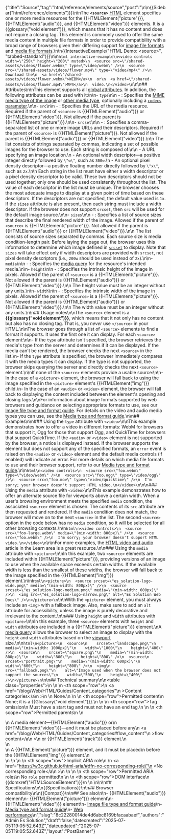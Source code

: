 {"title":"Source","tag":"html/reference/elements/source","post":"\n\n{{Sidebar(\"html/reference/elements\")}}\n\nThe **`<source>`** [HTML](/blog/Web/HTML) element specifies one or more media resources for the {{HTMLElement(\"picture\")}}, {{HTMLElement(\"audio\")}}, and {{HTMLElement(\"video\")}} elements. It is a {{glossary(\"void element\")}}, which means that it has no content and does not require a closing tag. This element is commonly used to offer the same media content in multiple file formats in order to provide compatibility with a broad range of browsers given their differing support for [image file formats](/blog/Web/Media/Guides/Formats/Image_types) and [media file formats](/blog/Web/Media/Guides/Formats).\n\n{{InteractiveExample(\"HTML Demo: &lt;source&gt;\", \"tabbed-standard\")}}\n\n```html interactive-example\n<video controls width=\"250\" height=\"200\" muted>\n  <source src=\"/shared-assets/videos/flower.webm\" type=\"video/webm\" />\n  <source src=\"/shared-assets/videos/flower.mp4\" type=\"video/mp4\" />\n  Download the\n  <a href=\"/shared-assets/videos/flower.webm\">WEBM</a>\n  or\n  <a href=\"/shared-assets/videos/flower.mp4\">MP4</a>\n  video.\n</video>\n```\n\n## Attributes\n\nThis element supports all [global attributes](/blog/Web/HTML/Reference/Global_attributes). In addition, the following attributes can be used with it:\n\n- `type`\n\n  - : Specifies the [MIME media type of the image](/blog/Web/Media/Guides/Formats/Image_types) or [other media type](/blog/Web/Media/Guides/Formats/Containers), optionally including a [`codecs` parameter](/blog/Web/Media/Guides/Formats/codecs_parameter).\n\n- `src`\n\n  - : Specifies the URL of the media resource. Required if the parent of `<source>` is {{HTMLElement(\"audio\")}} or {{HTMLElement(\"video\")}}. Not allowed if the parent is {{HTMLElement(\"picture\")}}.\n\n- `srcset`\n\n  - : Specifies a comma-separated list of one or more image URLs and their descriptors. Required if the parent of `<source>` is {{HTMLElement(\"picture\")}}. Not allowed if the parent is {{HTMLElement(\"audio\")}} or {{HTMLElement(\"video\")}}.\n\n    The list consists of strings separated by commas, indicating a set of possible images for the browser to use. Each string is composed of:\n\n    - A URL specifying an image location.\n    - An optional width descriptor—a positive integer directly followed by `\"w\"`, such as `300w`.\n    - An optional pixel density descriptor—a positive floating number directly followed by `\"x\"`, such as `2x`.\n\n    Each string in the list must have either a width descriptor or a pixel density descriptor to be valid. These two descriptors should not be used together; only one should be used consistently throughout the list. The value of each descriptor in the list must be unique. The browser chooses the most adequate image to display at a given point of time based on these descriptors. If the descriptors are not specified, the default value used is `1x`. If the `sizes` attribute is also present, then each string must include a width descriptor. If the browser does not support `srcset`, then `src` will be used for the default image source.\n\n- `sizes`\n\n  - : Specifies a list of source sizes that describe the final rendered width of the image. Allowed if the parent of `<source>` is {{HTMLElement(\"picture\")}}. Not allowed if the parent is {{HTMLElement(\"audio\")}} or {{HTMLElement(\"video\")}}.\n\n    The list consists of source sizes separated by commas. Each source size is media condition-length pair. Before laying the page out, the browser uses this information to determine which image defined in [`srcset`](#srcset) to display. Note that `sizes` will take effect only if width descriptors are provided with `srcset`, not pixel density descriptors (i.e., `200w` should be used instead of `2x`).\n\n- `media`\n\n  - : Specifies the [media query](/blog/Web/CSS/CSS_media_queries) for the resource's intended media.\n\n- `height`\n\n  - : Specifies the intrinsic height of the image in pixels. Allowed if the parent of `<source>` is a {{HTMLElement(\"picture\")}}. Not allowed if the parent is {{HTMLElement(\"audio\")}} or {{HTMLElement(\"video\")}}.\n\n    The height value must be an integer without any units.\n\n- `width`\n\n  - : Specifies the intrinsic width of the image in pixels. Allowed if the parent of `<source>` is a {{HTMLElement(\"picture\")}}. Not allowed if the parent is {{HTMLElement(\"audio\")}} or {{HTMLElement(\"video\")}}.\n\n    The width value must be an integer without any units.\n\n## Usage notes\n\nThe `<source>` element is a **{{glossary(\"void element\")}}**, which means that it not only has no content but also has no closing tag. That is, you _never_ use `</source>` in your HTML.\n\nThe browser goes through a list of `<source>` elements to find a format it supports. It uses the first one it can display. For each `<source>` element:\n\n- If the `type` attribute isn't specified, the browser retrieves the media's type from the server and determines if it can be displayed. If the media can't be rendered, the browser checks the next `<source>` in the list.\n- If the `type` attribute is specified, the browser immediately compares it with the media types it can display. If the type is not supported, the browser skips querying the server and directly checks the next `<source>` element.\n\nIf none of the `<source>` elements provide a usable source:\n\n- In the case of a `<picture>` element, the browser will fall back to using the image specified in the `<picture>` element's {{HTMLElement(\"img\")}} child.\n- In the case of an `<audio>` or `<video>` element, the browser will fall back to displaying the content included between the element's opening and closing tags.\n\nFor information about image formats supported by web browsers and guidance on selecting appropriate formats to use, see our [Image file type and format guide](/blog/Web/Media/Guides/Formats/Image_types). For details on the video and audio media types you can use, see the [Media type and format guide](/blog/Web/Media/Guides/Formats).\n\n## Examples\n\n### Using the `type` attribute with `<video>`\n\nThis example demonstrates how to offer a video in different formats: WebM for browsers that support it, Ogg for those that support Ogg, and QuickTime for browsers that support QuickTime. If the `<audio>` or `<video>` element is not supported by the browser, a notice is displayed instead. If the browser supports the element but does not support any of the specified formats, an `error` event is raised on the `<audio>` or `<video>` element and the default media controls (if enabled) will indicate an error. For more details on which media file formats to use and their browser support, refer to our [Media type and format guide](/blog/Web/Media/Guides/Formats).\n\n```html\n<video controls>\n  <source src=\"foo.webm\" type=\"video/webm\" />\n  <source src=\"foo.ogg\" type=\"video/ogg\" />\n  <source src=\"foo.mov\" type=\"video/quicktime\" />\n  I'm sorry; your browser doesn't support HTML video.\n</video>\n```\n\n### Using the `media` attribute with `<video>`\n\nThis example demonstrates how to offer an alternate source file for viewports above a certain width. When a user's browsing environment meets the specified `media` condition, the associated `<source>` element is chosen. The contents of its `src` attribute are then requested and rendered. If the `media` condition does not match, the browser will move on to the next `<source>` in the list. The second `<source>` option in the code below has no `media` condition, so it will be selected for all other browsing contexts.\n\n```html\n<video controls>\n  <source src=\"foo-large.webm\" media=\"(min-width: 800px)\" />\n  <source src=\"foo.webm\" />\n  I'm sorry; your browser doesn't support HTML video.\n</video>\n```\n\nFor more examples, the [HTML video and audio](/blog/Learn_web_development/Core/Structuring_content/HTML_video_and_audio) article in the Learn area is a great resource.\n\n### Using the `media` attribute with `<picture>`\n\nIn this example, two `<source>` elements are included within {{HTMLElement(\"picture\")}}, providing versions of an image to use when the available space exceeds certain widths. If the available width is less than the smallest of these widths, the browser will fall back to the image specified in the {{HTMLElement(\"img\")}} element.\n\n```html\n<picture>\n  <source srcset=\"es_solution-logo-wide.png\" media=\"(min-width: 800px)\" />\n  <source srcset=\"es_solution-logo-medium.png\" media=\"(min-width: 600px)\" />\n  <img src=\"es_solution-logo-narrow.png\" alt=\"Es Solution Web Docs\" />\n</picture>\n```\n\nWith the `<picture>` element, you must always include an `<img>` with a fallback image. Also, make sure to add an `alt` attribute for accessibility, unless the image is purely decorative and irrelevant to the content.\n\n### Using `height` and `width` attributes with `<picture>`\n\nIn this example, three `<source>` elements with `height` and `width` attributes are included in a {{HTMLElement(\"picture\")}} element.\nA [media query](/blog/Web/CSS/CSS_media_queries/Using_media_queries) allows the browser to select an image to display with the `height` and `width` attributes based on the [viewport](/blog/Glossary/Viewport) size.\n\n```html\n<picture>\n  <source\n    srcset=\"landscape.png\"\n    media=\"(min-width: 1000px)\"\n    width=\"1000\"\n    height=\"400\" />\n  <source\n    srcset=\"square.png\"\n    media=\"(min-width: 800px)\"\n    width=\"800\"\n    height=\"800\" />\n  <source\n    srcset=\"portrait.png\"\n    media=\"(min-width: 600px)\"\n    width=\"600\"\n    height=\"800\" />\n  <img\n    src=\"fallback.png\"\n    alt=\"Image used when the browser does not support the sources\"\n    width=\"500\"\n    height=\"400\" />\n</picture>\n```\n\n## Technical summary\n\n<table class=\"properties\">\n  <tbody>\n    <tr>\n      <th scope=\"row\">\n        <a href=\"/blog/Web/HTML/Guides/Content_categories\"\n          >Content categories</a\n        >\n      </th>\n      <td>None.</td>\n    </tr>\n    <tr>\n      <th scope=\"row\">Permitted content</th>\n      <td>None; it is a {{Glossary(\"void element\")}}.</td>\n    </tr>\n    <tr>\n      <th scope=\"row\">Tag omission</th>\n      <td>Must have a start tag and must not have an end tag.</td>\n    </tr>\n    <tr>\n      <th scope=\"row\">Permitted parents</th>\n      <td>\n        <div>\n          A media element—{{HTMLElement(\"audio\")}} or\n          {{HTMLElement(\"video\")}}—and it must be placed before any\n          <a href=\"/blog/Web/HTML/Guides/Content_categories#flow_content\"\n            >flow content</a\n          >\n          or {{HTMLElement(\"track\")}} element.\n        </div>\n        <div>\n          A {{HTMLElement(\"picture\")}} element, and it must be placed\n          before the {{HTMLElement(\"img\")}} element.\n        </div>\n      </td>\n    </tr>\n    <tr>\n      <th scope=\"row\">Implicit ARIA role</th>\n      <td>\n        <a href=\"https://w3c.github.io/html-aria/#dfn-no-corresponding-role\"\n          >No corresponding role</a\n        >\n      </td>\n    </tr>\n    <tr>\n      <th scope=\"row\">Permitted ARIA roles</th>\n      <td>No <code>role</code> permitted</td>\n    </tr>\n    <tr>\n      <th scope=\"row\">DOM interface</th>\n      <td>{{domxref(\"HTMLSourceElement\")}}</td>\n    </tr>\n  </tbody>\n</table>\n\n## Specifications\n\n{{Specifications}}\n\n## Browser compatibility\n\n{{Compat}}\n\n## See also\n\n- {{HTMLElement(\"audio\")}} element\n- {{HTMLElement(\"picture\")}} element\n- {{HTMLElement(\"video\")}} element\n- [Image file type and format guide](/blog/Web/Media/Guides/Formats/Image_types)\n- [Media type and format guide](/blog/Web/Media/Guides/Formats)\n- [Web performance](/blog/Learn_web_development/Extensions/Performance)\n","slug":"8c22280014de4d6abc8169bfacaabaef","authors":"Admin Es Solution","draft":false,"datecreated":"2025-07-05T19:05:52.643Z","dateupdated":"2025-07-05T19:05:52.643Z","layout":"PostBanner"}